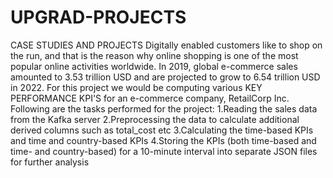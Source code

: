# UPGRAD-PROJECTS
CASE STUDIES AND PROJECTS
Digitally enabled customers like to shop on the run, and that is the reason why online shopping is one of the most popular online activities worldwide. In 2019, global e-commerce sales amounted to 3.53 trillion USD and are projected to grow to 6.54 trillion USD in 2022.
For this project we would be computing various KEY PERFORMANCE KPI'S for an e-commerce company, RetailCorp Inc.
Following are the tasks performed for the project:
1.Reading the sales data from the Kafka server
2.Preprocessing the data to calculate additional derived columns such as total_cost etc
3.Calculating the time-based KPIs and time and country-based KPIs
4.Storing the KPIs (both time-based and time- and country-based) for a 10-minute interval into separate JSON files for further analysis
